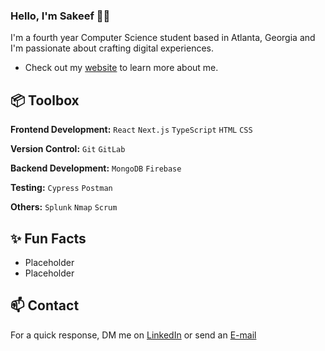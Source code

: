 ### Hello, I'm Sakeef 👋🏽 

I'm a fourth year Computer Science student based in Atlanta, Georgia and I'm passionate about crafting digital experiences. 

- Check out my [website](https:www.google.com) to learn more about me.

## 📦 Toolbox

**Frontend Development:** `React` `Next.js` `TypeScript` `HTML` `CSS`
 
**Version Control:** `Git` `GitLab`

**Backend Development:** `MongoDB` `Firebase`

**Testing:** `Cypress` `Postman`

**Others:** `Splunk` `Nmap` `Scrum`
 
## ✨ Fun Facts 

- Placeholder
- Placeholder

## 📫 Contact

 For a quick response, DM me on [LinkedIn](https://www.linkedin.com/in/sakeef-hassan/) or send an [E-mail](mailto:sakeefhassan1@gmail.com)
 
